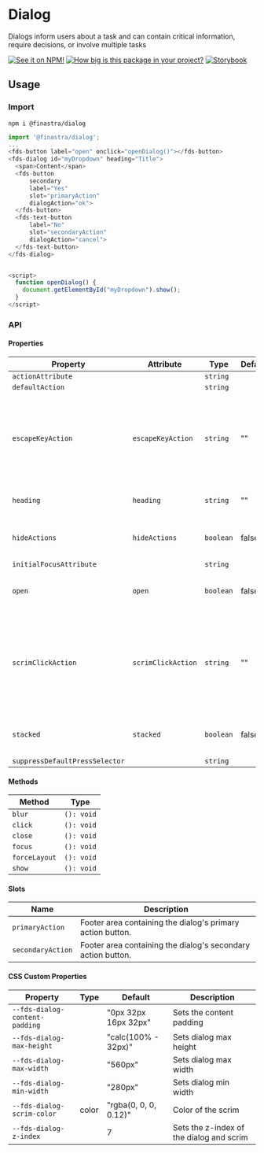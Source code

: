 # Dialog

Dialogs inform users about a task and can contain critical information, require decisions, or involve multiple tasks

[![See it on NPM!](https://img.shields.io/npm/v/@finastra/dialog?style=for-the-badge)](https://www.npmjs.com/package/@finastra/dialog)
[![How big is this package in your project?](https://img.shields.io/bundlephobia/minzip/@finastra/dialog?style=for-the-badge)](https://bundlephobia.com/result?p=@finastra/dialog')
[![Storybook](https://shields.io/badge/-Play%20with%20this%20web%20component-2a0481?logo=storybook&style=for-the-badge)](https://finastra.github.io/finastra-design-system/?path=/story/components-dialog--default)

## Usage

### Import

```
npm i @finastra/dialog
```

```ts
import '@finastra/dialog';
...
<fds-button label="open" onclick="openDialog()"></fds-button>
<fds-dialog id="myDropdown" heading="Title">
  <span>Content</span>
  <fds-button
      secondary
      label="Yes"
      slot="primaryAction"
      dialogAction="ok">
  </fds-button>
  <fds-text-button
      label="No"
      slot="secondaryAction"
      dialogAction="cancel">
  </fds-text-button>
</fds-dialog>


<script>
  function openDialog() {
    document.getElementById("myDropdown").show();
  }
</script>
```


### API
<!-- DOC -->
#### Properties

| Property                       | Attribute          | Type      | Default | Description                                      |
|--------------------------------|--------------------|-----------|---------|--------------------------------------------------|
| `actionAttribute`              |                    | `string`  |         |                                                  |
| `defaultAction`                |                    | `string`  |         |                                                  |
| `escapeKeyAction`              | `escapeKeyAction`  | `string`  | ""      | Setting this attribute to an empty string "" will prevent the escape key from closing the dialog |
| `heading`                      | `heading`          | `string`  | ""      | Heading text of the dialog.                      |
| `hideActions`                  | `hideActions`      | `boolean` | false   | Hides the actions footer of the dialog           |
| `initialFocusAttribute`        |                    | `string`  |         |                                                  |
| `open`                         | `open`             | `boolean` | false   | Whether the dialog should open                   |
| `scrimClickAction`             | `scrimClickAction` | `string`  | ""      | Setting this attribute to an empty string "" will prevent clicks outside the dialog from closing the dialog |
| `stacked`                      | `stacked`          | `boolean` | false   | Whether to stack the action buttons              |
| `suppressDefaultPressSelector` |                    | `string`  |         |                                                  |

#### Methods

| Method        | Type       |
|---------------|------------|
| `blur`        | `(): void` |
| `click`       | `(): void` |
| `close`       | `(): void` |
| `focus`       | `(): void` |
| `forceLayout` | `(): void` |
| `show`        | `(): void` |

#### Slots

| Name              | Description                                      |
|-------------------|--------------------------------------------------|
| `primaryAction`   | Footer area containing the dialog's primary action button. |
| `secondaryAction` | Footer area containing the dialog's secondary action button. |

#### CSS Custom Properties

| Property                       | Type  | Default               | Description                              |
|--------------------------------|-------|-----------------------|------------------------------------------|
| `--fds-dialog-content-padding` |       | "0px 32px 16px 32px"  | Sets the content padding                 |
| `--fds-dialog-max-height`      |       | "calc(100% - 32px)"   | Sets dialog max height                   |
| `--fds-dialog-max-width`       |       | "560px"               | Sets dialog max width                    |
| `--fds-dialog-min-width`       |       | "280px"               | Sets dialog min width                    |
| `--fds-dialog-scrim-color`     | color | "rgba(0, 0, 0, 0.12)" | Color of the scrim                       |
| `--fds-dialog-z-index`         |       | 7                     | Sets the z-index of the dialog and scrim |
<!-- /DOC -->